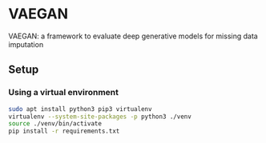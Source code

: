 # VAEGAN
VAEGAN: a framework to evaluate deep generative models for missing data imputation

## Setup

### Using a virtual environment

```bash
sudo apt install python3 pip3 virtualenv
virtualenv --system-site-packages -p python3 ./venv
source ./venv/bin/activate
pip install -r requirements.txt
```
